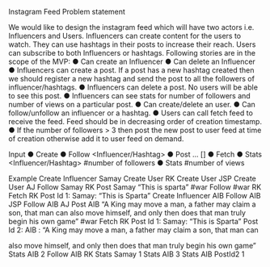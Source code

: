 Instagram Feed
Problem statement

We would like to design the instagram feed which will have two actors i.e. Influencers and
Users.
Influencers can create content for the users to watch. They can use hashtags in their posts to
increase their reach.
Users can subscribe to both Influencers or hashtags.
Following stories are in the scope of the MVP:
● Can create an Influencer
● Can delete an Influencer
● Influencers can create a post. If a post has a new hashtag created then we should
register a new hashtag and send the post to all the followers of influencer/hashtags.
● Influencers can delete a post. No users will be able to see this post.
● Influencers can see stats for number of followers and number of views on a particular
post.
● Can create/delete an user.
● Can follow/unfollow an influencer or a hashtag.
● Users can call fetch feed to receive the feed. Feed should be in decreasing order of
creation timestamp.
● If the number of followers > 3 then post the new post to user feed at time of creation
otherwise add it to user feed on demand.

Input
● Create <Actor> <Name>
● Follow <Influencer/Hashtag> <User>
● Post <Influencer> <MSG> ... [<Hashtag>]
● Fetch <User>
● Stats <Influencer/Hashtag> #number of followers
● Stats <Influencer> <PostId> #number of views

Example
Create Influencer Samay
Create User RK
Create User JSP
Create User AJ
Follow Samay RK
Post Samay “This is sparta” #war
Follow #war RK
Fetch RK
Post Id 1: Samay: “This is Sparta”
Create Influencer AIB
Follow AIB JSP
Follow AIB AJ
Post AIB “A King may move a man, a father may claim a son, that man can also move
himself, and only then does that man truly begin his own game” #war
Fetch RK
Post Id 1: Samay: “This is Sparta”
Post Id 2: AIB : “A King may move a man, a father may claim a son, that man can

also move himself, and only then does that man truly begin his own game”
Stats AIB
2
Follow AIB RK
Stats Samay
1
Stats AIB
3
Stats AIB PostId2
1
